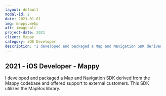 ```yaml
---
layout: default
modal-id: 2
date: 2021-01-01
img: mappy.webp
alt: image-alt
project-date: 2021
client: Mappy
category: iOS Developer
description: "I developed and packaged a Map and Navigation SDK derived from the Mappy codebase and offered support to external customers. This SDK utilizes the MapBox library."
---
```


## 2021 - iOS Developer - Mappy

I developed and packaged a Map and Navigation SDK derived from the Mappy codebase and offered support to external customers. This SDK utilizes the MapBox library.

